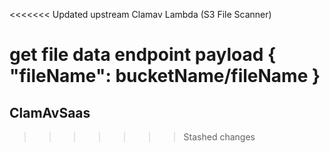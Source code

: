 <<<<<<< Updated upstream
Clamav Lambda (S3 File Scanner)

get file data endpoint payload
 {
    "fileName": bucketName/fileName
 }
=======
## ClamAvSaas

<!-- Aws credentials should update according to the aws profile

deploy.sh file should execute with two arguments event type (Add, Remove) and s3 bucket name

bucket name is exported as an environment variable which will use in ./file-scanner/serverless.ts file

should name the qurantine bucket name and table name in ./file-scanner/serverless.ts file


Table structure

	TableName - S3FileScanner
	Partition Key - UUID (string)

	GlobalSecondaryIndexes:
		indexName - 'fileName-index'
		partition Key - 'fileName' -->
>>>>>>> Stashed changes
